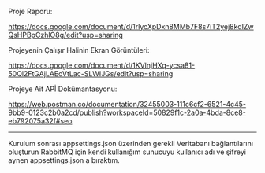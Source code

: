 Proje Raporu:

https://docs.google.com/document/d/1rlycXpDxn8MMb7F8s7iT2yej8kdIZwQsHPBpCzhlO8g/edit?usp=sharing

Projeyenin Çalışır Halinin Ekran Görüntüleri:

https://docs.google.com/document/d/1KVlnjHXq-ycsa81-50Ql2FtGAjLAEoVtLac-SLWIJGs/edit?usp=sharing

Projeye Ait APİ Dokümantasyonu:

https://web.postman.co/documentation/32455003-111c6cf2-6521-4c45-9bb9-0123c2b0a2cd/publish?workspaceId=50829f1c-2a0a-4bda-8ce8-eb792075a32f#seo

--------------------------------------------------------------------------------
Kurulum sonrası appsettings.json üzerinden gerekli Veritabanı bağlantılarını oluşturun
RabbitMQ için kendi kullanığım sunucuyu kullanıcı adı ve şifreyi aynen appsettings.json a bıraktım. 

